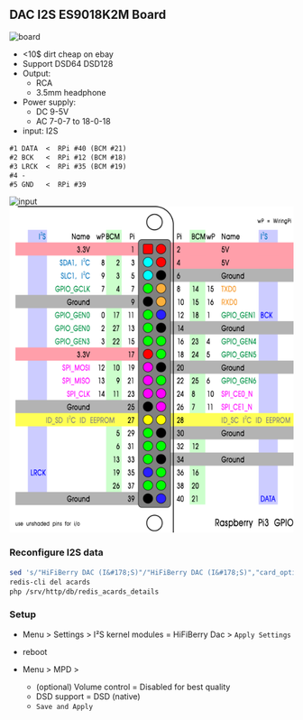 DAC I2S ES9018K2M Board
---

![board](https://github.com/rern/RuneAudio/raw/master/DAC_I2S_ES9018K2M/ES9018K2M.jpg)
- <10$ dirt cheap on ebay
- Support DSD64 DSD128
- Output:
	- RCA
	- 3.5mm headphone
- Power supply:
	- DC 9-5V
	- AC 7-0-7 to 18-0-18
- input: I2S
```
#1 DATA  <  RPi #40 (BCM #21)
#2 BCK   <  RPi #12 (BCM #18)
#3 LRCK  <  RPi #35 (BCM #19)
#4 -
#5 GND   <  RPi #39
```
![input](https://github.com/rern/RuneAudio/raw/master/DAC_I2S_ES9018K2M/input.png)
![gpio](https://github.com/rern/_assets/raw/master/RuneUI_GPIO/RPi3_GPIOs.png)

### Reconfigure I2S data
```sh
sed 's/"HiFiBerry DAC (I&#178;S)"/"HiFiBerry DAC (I&#178;S)","card_option":"format\t\"*:32:*\""/' /srv/http/db/redis_acards_details
redis-cli del acards
php /srv/http/db/redis_acards_details
```

### Setup
- Menu > Settings > I²S kernel modules = HiFiBerry Dac > `Apply Settings`
- reboot

- Menu > MPD > 
	- (optional) Volume control = Disabled for best quality
	- DSD support = DSD (native)
	- `Save and Apply`
	
